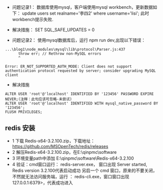 
- 问题记录1：
数据库使用mysql，客户端使用mysql workbench，更新数据如下：
update users set realname='李四2' where username='lisi';
此时workbench提示失败.
- 解决措施： SET SQL_SAFE_UPDATES = 0


- 问题记录2：
使用mysql数据库后，运行 npm run dev,出现以下错误：

```
...\blog1\node_modules\mysql\lib\protocol\Parser.js:437
      throw err; // Rethrow non-MySQL errors
      ^

Error: ER_NOT_SUPPORTED_AUTH_MODE: Client does not support authentication protocol requested by server; consider upgrading MySQL client
```
- 解决措施

```
ALTER USER 'root'@'localhost' IDENTIFIED BY '123456' PASSWORD EXPIRE NEVER;(注释：此句应该可忽略-未尝试)
ALTER USER 'root'@'localhost' IDENTIFIED WITH mysql_native_password BY '123456';
FLUSH PRIVILEGES;
```


## redis 安装
 
- 1 下载 Redis-x64-3.2.100.zip，下载地址： https://github.com/MSOpenTech/redis/releases
- 2 解压Redis-x64-3.2.100.zip，在E:\qinpmc\software
- 3 环境变量path中添加 E:\qinpmc\software\Redis-x64-3.2.100
- 4 验证：cmd窗口运行： redis-server.exe， 窗口出现 Server started, Redis version 3.2.100代表启动成功 
  另启一个 cmd 窗口，原来的不要关闭，不然就无法访问服务端，运行 ： redis-cli.exe，窗口窗口出现 127.0.0.1:6379>，代表成功进入


